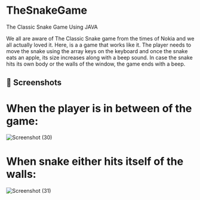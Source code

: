 # TheSnakeGame
The Classic Snake Game Using JAVA

We all are aware of The Classic Snake game from the times of Nokia and we all actually loved it. Here, is a a game that works like it. The player needs to move the snake using the array keys on the keyboard and once the snake eats an apple, its size increases along with a beep sound. In case the snake hits its own body or the walls of the window, the game ends with a beep.

## 📸 Screenshots

# When the player is in between of the game:
![Screenshot (30)](https://user-images.githubusercontent.com/56352064/176228418-224e7fa1-dcee-47ea-8bc2-f73dd4c5f16b.png)
##
# When snake either hits itself of the walls:
![Screenshot (31)](https://user-images.githubusercontent.com/56352064/176228776-9dafdcd8-a40c-4c7a-bff4-6547ed96a8dc.png)
